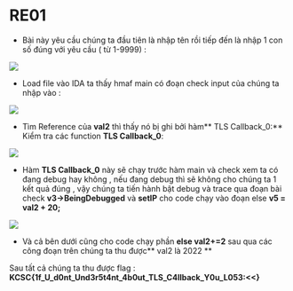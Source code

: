 
# **RE01**
- Bài này yêu cầu chúng ta đầu tiên là nhập tên rồi tiếp đến là nhập 1 con số đúng với yêu cầu ( từ 1-9999) :

[![](https://raw.githubusercontent.com/dungbn123/KMA-Recruit-WriteUp/main/Screenshot%202022-01-30%20195351.png)](https://raw.githubusercontent.com/dungbn123/KMA-Recruit-WriteUp/main/Screenshot%202022-01-30%20195351.png)

- Load file vào IDA ta thấy hmaf main có đoạn check input của chúng ta nhập vào : 

[![](https://raw.githubusercontent.com/dungbn123/KMA-Recruit-WriteUp/main/Screenshot%202022-01-30%20200421.png)](http://https://raw.githubusercontent.com/dungbn123/KMA-Recruit-WriteUp/main/Screenshot%202022-01-30%20200421.png)

- Tìm Reference của **val2** thì thấy nó bị ghi bởi hàm** TLS Callback_0:**
Kiểm tra các function  **TLS Callback_0**:

[![](https://raw.githubusercontent.com/dungbn123/KMA-Recruit-WriteUp/main/Screenshot%202022-01-30%20195619.png)](https://raw.githubusercontent.com/dungbn123/KMA-Recruit-WriteUp/main/Screenshot%202022-01-30%20195619.png)

- Hàm **TLS Callback_0** này sẽ chạy trước hàm main và check xem ta có đang debug hay không , nếu đang debug thì sẽ không cho chúng ta 1 kết quả đúng , vậy chúng ta tiến hành bật debug và trace qua đoạn bài check **v3->BeingDebugged** và **setIP** cho code chạy vào đoạn 
else **v5 = val2 + 20;** 

[![](https://raw.githubusercontent.com/dungbn123/KMA-Recruit-WriteUp/main/Screenshot%202022-01-30%20200203.png)](http://https://raw.githubusercontent.com/dungbn123/KMA-Recruit-WriteUp/main/Screenshot%202022-01-30%20200203.png)

- Và cả bên dưới cũng cho code chạy phần **else val2+=2** 
sau qua các công đoạn trên chúng ta thu được** val2 là 2022 **


Sau tất cả chúng ta thu được flag : **KCSC{1f_U_d0nt_Und3r5t4nt_4b0ut_TLS_C4llback_Y0u_L053:<<}**

